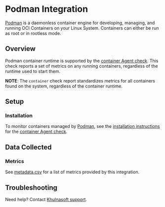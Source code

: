 # Podman Integration

[Podman][1] is a daemonless container engine for developing, managing, and running OCI Containers on your Linux System. Containers can either be run as root or in rootless mode.

## Overview

Podman container runtime is supported by the [container Agent check][2].
This check reports a set of metrics on any running containers, regardless of the runtime used to start them.

**NOTE**: The `container` check report standardizes metrics for all containers found on the system, regardless of the container runtime.

## Setup

### Installation

To monitor containers managed by [Podman][1], see the [installation instructions][3] for the [container Agent check][2].

## Data Collected

### Metrics

See [metadata.csv][4] for a list of metrics provided by this integration.

## Troubleshooting

Need help? Contact [Khulnasoft support][1].

[1]: https://podman.io/
[2]: https://docs.khulnasoft.com/integrations/container/
[3]: https://docs.khulnasoft.com/integrations/container/#setup
[4]: https://github.com/KhulnaSoft/integrations-core/blob/master/container/metadata.csv
